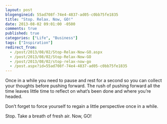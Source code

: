 ```yaml
---
layout: post
blogengineid: 55ad708f-74e4-4837-ad05-c0bb75fe1835
title: "Stop. Relax. Now, GO!"
date: 2013-08-02 09:01:00 -0500
comments: true
published: true
categories: ["Life", "Business"]
tags: ["Inspiration"]
redirect_from: 
  - /post/2013/08/02/Stop-Relax-Now-GO.aspx
  - /post/2013/08/02/Stop-Relax-Now-GO
  - /post/2013/08/02/stop-relax-now-go
  - /post.aspx?id=55ad708f-74e4-4837-ad05-c0bb75fe1835
---
```

<!-- more -->

Once in a while you need to pause and rest for a second so you can collect your thoughts before pushing forward. The rush of pushing forward all the time leaves little time to reflect on what&rsquo;s been done and where you&rsquo;re headed.

Don&rsquo;t forget to force yourself to regain a little perspective once in a while.

Stop. Take a breath of fresh air. Now, GO!
